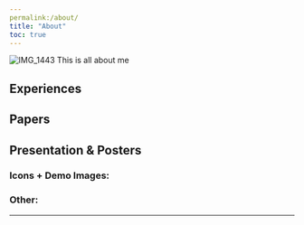 ```yaml
---
permalink:/about/
title: "About"
toc: true
---
```

![IMG_1443](https://user-images.githubusercontent.com/35910868/88503062-87d01480-d00b-11ea-8478-1327f8a95be3.jpg)
This is all about me
## Experiences

## Papers

## Presentation & Posters

### Icons + Demo Images:


### Other:


---

